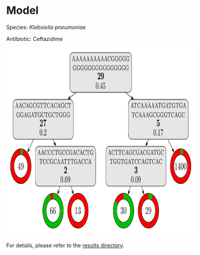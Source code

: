 
# Model

Species: *Klebsiella pneumoniae*

Antibiotic: Ceftazidime

<img src="./model.png" width=500 height=500 />

For details, please refer to the [results directory](../../../../../results/cart_b/klebsiella%20pneumoniae/ceftazidime/repeat_5/).

